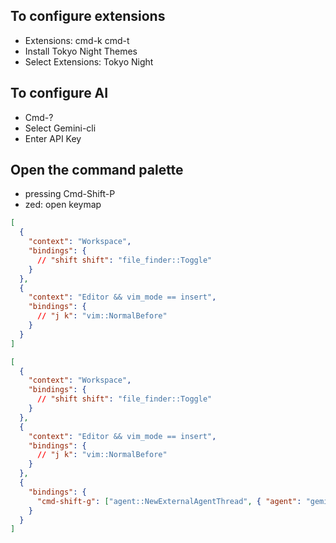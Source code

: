 ## To configure extensions
* Extensions: cmd-k cmd-t
* Install Tokyo Night Themes
* Select Extensions: Tokyo Night

## To configure AI
* Cmd-?
* Select Gemini-cli
* Enter API Key

## Open the command palette
* pressing Cmd-Shift-P
* zed: open keymap

```json
[
  {
    "context": "Workspace",
    "bindings": {
      // "shift shift": "file_finder::Toggle"
    }
  },
  {
    "context": "Editor && vim_mode == insert",
    "bindings": {
      // "j k": "vim::NormalBefore"
    }
  }
]
```

```json
[
  {
    "context": "Workspace",
    "bindings": {
      // "shift shift": "file_finder::Toggle"
    }
  },
  {
    "context": "Editor && vim_mode == insert",
    "bindings": {
      // "j k": "vim::NormalBefore"
    }
  },
  {
    "bindings": {
      "cmd-shift-g": ["agent::NewExternalAgentThread", { "agent": "gemini" }]
    }
  }
]
```
